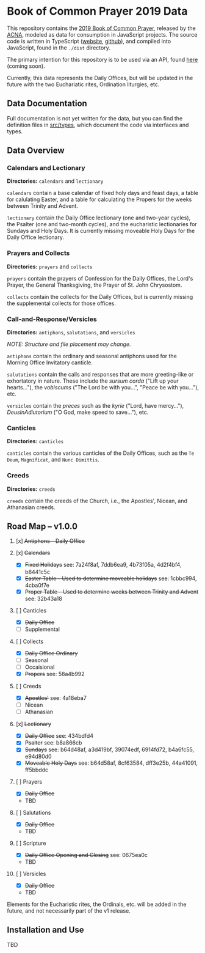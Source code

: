 # Book of Common Prayer 2019 Data
This repository contains the [2019 Book of Common Prayer](http://bcp2019.anglicanchurch.net), released by the [ACNA](http://anglicanchurch.net), modeled as data for consumption in JavaScript projects. The source code is written in TypeScript ([website](https://www.typescriptlang.org/), [github](https://github.com/Microsoft/TypeScript)), and compiled into JavaScript, found in the `./dist` directory.

The primary intention for this repository is to be used via an API, found [here](#) (coming soon).

Currently, this data represents the Daily Offices, but will be updated in the future with the two Euchariatic rites, Ordination liturgies, etc.

## Data Documentation
Full documentation is not yet written for the data, but you can find the definition files in [src/types](./src/types), which document the code via interfaces and types.

## Data Overview
### Calendars and Lectionary

**Directories:** `calendars` and `lectionary`

`calendars` contain a base calendar of fixed holy days and feast days, a table for calulating Easter, and a table for calculating the Propers for the weeks between Trinity and Advent.

`lectionary` contain the Daily Office lectionary (one and two-year cycles), the Psalter (one and two-month cycles), and the eucharistic lectionaries for Sundays and Holy Days. It is currently missing moveable Holy Days for the Daily Office lectionary.

### Prayers and Collects

**Directories:** `prayers` and `collects`

`prayers` contain the prayers of Confession for the Daily Offices, the Lord's Prayer, the General Thanksgiving, the Prayer of St. John Chrysostom.

`collects` contain the collects for the Daily Offices, but is currently missing the supplemental collects for those offices.

### Call-and-Response/Versicles

**Directories:** `antiphons`, `salutations`, and `versicles`

_NOTE: Structure and file placement may change._

`antiphons` contain the ordinary and seasonal antiphons used for the Morning Office Invitatory canticle.

`salutations` contain the calls and responses that are more greeting-like or exhortatory in nature. These include the _sursum corda_ ("Lift up your hearts…"), the _vobiscums_ ("The Lord be with you…", "Peace be with you…"), etc.

`versicles` contain the _preces_  such as the _kyrie_ ("Lord, have mercy…"), _DeusInAdiutorium_ ("O God, make speed to save…"), etc.

### Canticles

**Directories:** `canticles`

`canticles` contain the various canticles of the Daily Offices, such as the `Te Deum`, `Magnificat`, and `Nunc Dimittis`.

### Creeds

**Directories:** `creeds`

`creeds` contain the creeds of the Church, i.e., the Apostles', Nicean, and Athanasian creeds.

## Road Map – v1.0.0

1. [x] ~~Antiphons – Daily Office~~

2. [x] ~~Calendars~~
    - [x] ~~Fixed Holidays~~ see: 7a24f8af, 7ddb6ea9, 4b73f05a, 4d2f4bf4, b8441c5c
    - [x] ~~Easter Table – Used to determine moveable holidays~~ see: 1cbbc994, 4cba0f7e
    - [x] ~~Proper Table – Used to determine weeks between Trinity and Advent~~ see: 32b43a18

3. [ ] Canticles
    - [x] ~~Daily Office~~
    - [ ] Supplemental

4. [ ] Collects
    - [x] ~~Daily Office Ordinary~~
    - [ ] Seasonal
    - [ ] Occaisional
    - [x] ~~Propers~~ see: 58a4b992

5. [ ] Creeds
    - [x] ~~Apostles'~~ see: 4a18eba7
    - [ ] Nicean
    - [ ] Athanasian

6. [x] ~~Lectionary~~
    - [x] ~~Daily Office~~ see: 434bdfd4
    - [x] ~~Psalter~~ see: b8a866cb
    - [x] ~~Sundays~~ see: b64d48af, a3d419bf, 39074edf, 6914fd72, b4a6fc55, e94d80d0
    - [x] ~~Moveable Holy Days~~ see: b64d58af, 8cf63584,  dff3e25b, 44a41091, ff5bbddc

7. [ ] Prayers
    - [x] ~~Daily Office~~
    - TBD

8. [ ] Salutations
    - [x] ~~Daily Office~~
    - TBD

9. [ ] Scripture
    - [x] ~~Daily Office Opening and Closing~~ see: 0675ea0c
    - TBD

10. [ ] Versicles
    - [x] ~~Daily Office~~
    - TBD

Elements for the Eucharistic rites, the Ordinals, etc. will be added in the future, and not necessarily part of the v1 release.

## Installation and Use

TBD
